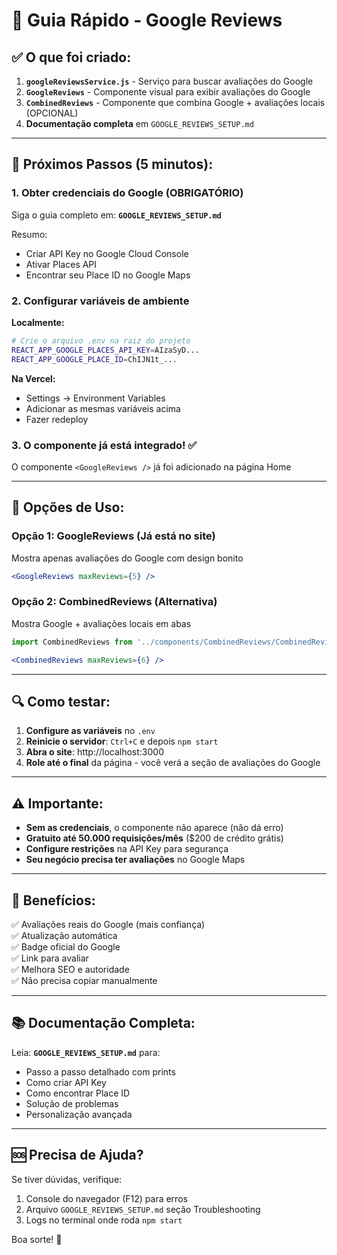 # 🚀 Guia Rápido - Google Reviews

## ✅ O que foi criado:

1. **`googleReviewsService.js`** - Serviço para buscar avaliações do Google
2. **`GoogleReviews`** - Componente visual para exibir avaliações do Google
3. **`CombinedReviews`** - Componente que combina Google + avaliações locais (OPCIONAL)
4. **Documentação completa** em `GOOGLE_REVIEWS_SETUP.md`

---

## 📝 Próximos Passos (5 minutos):

### 1. Obter credenciais do Google (OBRIGATÓRIO)
Siga o guia completo em: **`GOOGLE_REVIEWS_SETUP.md`**

Resumo:
- Criar API Key no Google Cloud Console
- Ativar Places API
- Encontrar seu Place ID no Google Maps

### 2. Configurar variáveis de ambiente

**Localmente:**
```bash
# Crie o arquivo .env na raiz do projeto
REACT_APP_GOOGLE_PLACES_API_KEY=AIzaSyD...
REACT_APP_GOOGLE_PLACE_ID=ChIJN1t_...
```

**Na Vercel:**
- Settings → Environment Variables
- Adicionar as mesmas variáveis acima
- Fazer redeploy

### 3. O componente já está integrado! ✅
O componente `<GoogleReviews />` já foi adicionado na página Home

---

## 🎨 Opções de Uso:

### Opção 1: GoogleReviews (Já está no site)
Mostra apenas avaliações do Google com design bonito

```jsx
<GoogleReviews maxReviews={5} />
```

### Opção 2: CombinedReviews (Alternativa)
Mostra Google + avaliações locais em abas

```jsx
import CombinedReviews from '../components/CombinedReviews/CombinedReviews';

<CombinedReviews maxReviews={6} />
```

---

## 🔍 Como testar:

1. **Configure as variáveis** no `.env`
2. **Reinicie o servidor**: `Ctrl+C` e depois `npm start`
3. **Abra o site**: http://localhost:3000
4. **Role até o final** da página - você verá a seção de avaliações do Google

---

## ⚠️ Importante:

- **Sem as credenciais**, o componente não aparece (não dá erro)
- **Gratuito até 50.000 requisições/mês** ($200 de crédito grátis)
- **Configure restrições** na API Key para segurança
- **Seu negócio precisa ter avaliações** no Google Maps

---

## 🎯 Benefícios:

✅ Avaliações reais do Google (mais confiança)  
✅ Atualização automática  
✅ Badge oficial do Google  
✅ Link para avaliar  
✅ Melhora SEO e autoridade  
✅ Não precisa copiar manualmente  

---

## 📚 Documentação Completa:

Leia: **`GOOGLE_REVIEWS_SETUP.md`** para:
- Passo a passo detalhado com prints
- Como criar API Key
- Como encontrar Place ID
- Solução de problemas
- Personalização avançada

---

## 🆘 Precisa de Ajuda?

Se tiver dúvidas, verifique:
1. Console do navegador (F12) para erros
2. Arquivo `GOOGLE_REVIEWS_SETUP.md` seção Troubleshooting
3. Logs no terminal onde roda `npm start`

Boa sorte! 🚀
